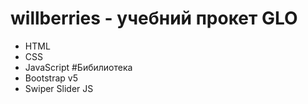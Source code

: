 # willberries - учебний прокет GLO
- HTML
- CSS
- JavaScript
#Бибилиотека
- Bootstrap v5
- Swiper Slider JS

